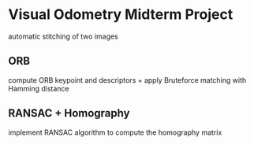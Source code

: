# Visual Odometry Midterm Project
automatic stitching of two images

## ORB
compute ORB keypoint and descriptors + apply Bruteforce matching with Hamming distance

## RANSAC + Homography
implement RANSAC algorithm to compute the homography matrix

